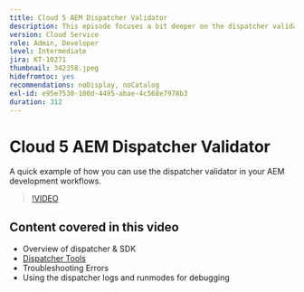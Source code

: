 ```yaml
---
title: Cloud 5 AEM Dispatcher Validator
description: This episode focuses a bit deeper on the dispatcher validator and the nuances that it provides.
version: Cloud Service
role: Admin, Developer
level: Intermediate
jira: KT-10271
thumbnail: 342358.jpeg
hidefromtoc: yes
recommendations: noDisplay, noCatalog
exl-id: e95e7530-100d-4495-abae-4c568e7978b3
duration: 312
---
```

# Cloud 5 AEM Dispatcher Validator

A quick example of how you can use the dispatcher validator in your AEM development workflows.

>[!VIDEO](https://video.tv.adobe.com/v/342358?quality=12&learn=on)

## Content covered in this video

+ Overview of dispatcher & SDK
+ [Dispatcher Tools](https://experienceleague.adobe.com/docs/experience-manager-cloud-service/content/implementing/content-delivery/validation-debug.html)
+ Troubleshooting Errors
+ Using the dispatcher logs and runmodes for debugging
